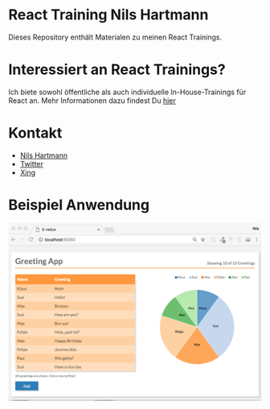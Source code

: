 # React Training Nils Hartmann

Dieses Repository enthält Materialen zu meinen React Trainings.

# Interessiert an React Trainings?

Ich biete sowohl öffentliche als auch individuelle In-House-Trainings für React an.
Mehr Informationen dazu findest Du [hier](https://nilshartmann.net/react-workshops)

# Kontakt

- [Nils Hartmann](https://nilshartmann.net)
- [Twitter](https://twitter.com/nilshartmann)
- [Xing](https://www.xing.com/profile/Nils_Hartmann2)


# Beispiel Anwendung

![Greeting App](images/screenshot-greeting-app.png)
